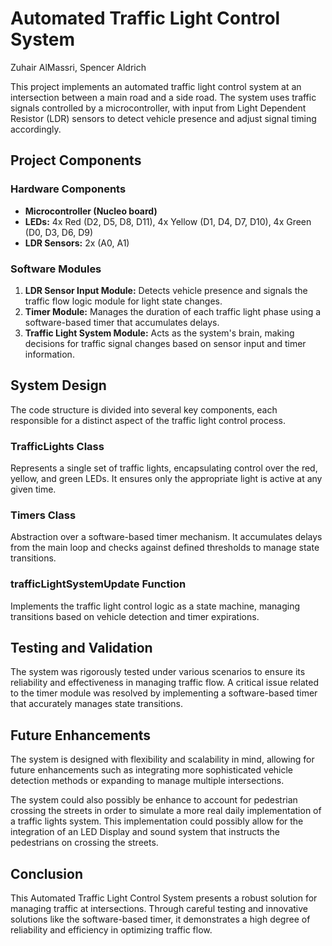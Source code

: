 # Automated Traffic Light Control System

Zuhair AlMassri, Spencer Aldrich

This project implements an automated traffic light control system at an intersection between a main road and a side road. The system uses traffic signals controlled by a microcontroller, with input from Light Dependent Resistor (LDR) sensors to detect vehicle presence and adjust signal timing accordingly.

## Project Components

### Hardware Components

- **Microcontroller (Nucleo board)**
- **LEDs:** 4x Red (D2, D5, D8, D11), 4x Yellow (D1, D4, D7, D10), 4x Green (D0, D3, D6, D9)
- **LDR Sensors:** 2x (A0, A1)

### Software Modules

1. **LDR Sensor Input Module:** Detects vehicle presence and signals the traffic flow logic module for light state changes.
2. **Timer Module:** Manages the duration of each traffic light phase using a software-based timer that accumulates delays.
3. **Traffic Light System Module:** Acts as the system's brain, making decisions for traffic signal changes based on sensor input and timer information.

## System Design

The code structure is divided into several key components, each responsible for a distinct aspect of the traffic light control process.

### TrafficLights Class

Represents a single set of traffic lights, encapsulating control over the red, yellow, and green LEDs. It ensures only the appropriate light is active at any given time.

### Timers Class

Abstraction over a software-based timer mechanism. It accumulates delays from the main loop and checks against defined thresholds to manage state transitions.

### trafficLightSystemUpdate Function

Implements the traffic light control logic as a state machine, managing transitions based on vehicle detection and timer expirations.

## Testing and Validation

The system was rigorously tested under various scenarios to ensure its reliability and effectiveness in managing traffic flow. A critical issue related to the timer module was resolved by implementing a software-based timer that accurately manages state transitions.

## Future Enhancements

The system is designed with flexibility and scalability in mind, allowing for future enhancements such as integrating more sophisticated vehicle detection methods or expanding to manage multiple intersections.

The system could also possibly be enhance to account for pedestrian crossing the streets in order to simulate a more real daily implementation of a traffic lights system. This implementation could possibly allow for the integration of an LED Display and sound system that instructs the pedestrians on crossing the streets.

## Conclusion

This Automated Traffic Light Control System presents a robust solution for managing traffic at intersections. Through careful testing and innovative solutions like the software-based timer, it demonstrates a high degree of reliability and efficiency in optimizing traffic flow.
